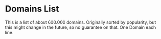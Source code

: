 # Domains List

This is a list of about 600.000 domains. Originally sorted by popularity, but this might change in the future, so no guarantee on that. One Domain each line. 
